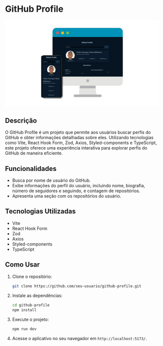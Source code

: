 # GitHub Profile

<img src="./src/assets/github-profile-mockup.png" width="600" ></img>

## Descrição

O GitHub Profile é um projeto que permite aos usuários buscar perfis do GitHub e obter informações detalhadas sobre eles. Utilizando tecnologias como Vite, React Hook Form, Zod, Axios, Styled-components e TypeScript, este projeto oferece uma experiência interativa para explorar perfis do GitHub de maneira eficiente.

## Funcionalidades

- Busca por nome de usuário do GitHub.
- Exibe informações do perfil do usuário, incluindo nome, biografia, número de seguidores e seguindo, e contagem de repositórios.
- Apresenta uma seção com os repositórios do usuário.

## Tecnologias Utilizadas

- Vite
- React Hook Form
- Zod
- Axios
- Styled-components
- TypeScript

## Como Usar
1. Clone o repositório:

   ```bash
   git clone https://github.com/seu-usuario/github-profile.git
   ```

2. Instale as dependências:

   ```bash
   cd github-profile
   npm install
   ```

3. Execute o projeto:

   ```bash
   npm run dev
   ```

4. Acesse o aplicativo no seu navegador em ```http://localhost:5173/```.